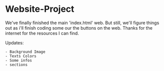 # Website-Project

We've finally finished the main 'index.html' web. But still, we'll figure things out as i'll finish coding some our the buttons on the web. Thanks for the internet for the resources I can find.

Updates:

```
- Background Image
- Texts Colors
- Some infos
- sections
```
